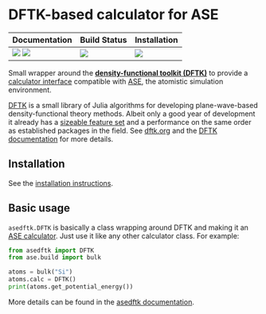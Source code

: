 # DFTK-based calculator for ASE

| **Documentation**                                       | **Build Status**              |  **Installation**         |
|:------------------------------------------------------- |:----------------------------- |:------------------------- |
| [![][docs-img]][docs-url] [![][gitter-img]][gitter-url] | [![][travis-img]][travis-url] | [![][pypi-img]][pypi-url] |

[docs-img]: https://img.shields.io/badge/docs-latest-blue.svg
[docs-url]: https://github.com/mfherbst/asedftk/blob/master/docs/asedftk.md

[gitter-img]: https://badges.gitter.im/DFTK-jl/community.svg
[gitter-url]: https://gitter.im/DFTK-jl/community

[travis-img]: https://api.travis-ci.com/mfherbst/asedftk.svg?branch=master
[travis-url]: https://travis-ci.com/mfherbst/asedftk

[pypi-img]: https://img.shields.io/pypi/v/asedftk
[pypi-url]: https://pypi.org/project/asedftk

Small wrapper around the
[**density-functional toolkit (DFTK)**](https://dftk.org)
to provide a
[calculator interface](https://wiki.fysik.dtu.dk/ase/ase/calculators/calculators.html)
compatible with [ASE](https://wiki.fysik.dtu.dk/ase/index.html),
the atomistic simulation environment.

[DFTK](https://dftk.org) is a small library of Julia algorithms
for developing plane-wave-based density-functional theory methods.
Albeit only a good year of development it already has a [sizeable feature set](https://docs.dftk.org/dev/#package-features)
and a performance on the same order as established packages in the field.
See [dftk.org](https://dftk.org) and the [DFTK documentation](https://juliamolsim.github.io/DFTK.jl/dev/) for more details.

## Installation
See the [installation instructions](https://github.com/mfherbst/asedftk/blob/master/docs/installation.md).

## Basic usage
`asedftk.DFTK` is basically a class wrapping around DFTK and making it an
[ASE calculator](https://wiki.fysik.dtu.dk/ase/ase/calculators/calculators.html).
Just use it like any other calculator class. For example:
```python
from asedftk import DFTK
from ase.build import bulk

atoms = bulk("Si")
atoms.calc = DFTK()
print(atoms.get_potential_energy())
```

More details can be found in the [asedftk documentation](https://github.com/mfherbst/asedftk/blob/master/docs/asedftk.md).
